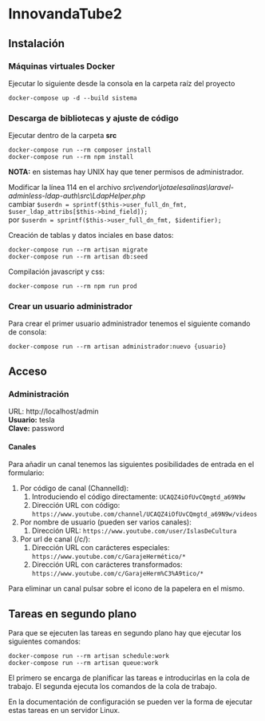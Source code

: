 # InnovandaTube2 #

## Instalación ##

### Máquinas virtuales Docker ###
Ejecutar lo siguiente desde la consola en la carpeta raíz del proyecto
~~~
docker-compose up -d --build sistema
~~~

### Descarga de bibliotecas y ajuste de código ###
Ejecutar dentro de la carpeta __src__
~~~
docker-compose run --rm composer install 
docker-compose run --rm npm install 
~~~
__NOTA:__ en sistemas hay UNIX hay que tener permisos de administrador.  
  
Modificar la línea 114 en el archivo _src\vendor\jotaelesalinas\laravel-adminless-ldap-auth\src\LdapHelper.php_  
cambiar `$userdn = sprintf($this->user_full_dn_fmt, $user_ldap_attribs[$this->bind_field]);`  
por `$userdn = sprintf($this->user_full_dn_fmt, $identifier);`
  
Creación de tablas y datos inciales en base datos:
~~~
docker-compose run --rm artisan migrate
docker-compose run --rm artisan db:seed
~~~

Compilación javascript y css:
~~~
docker-compose run --rm npm run prod
~~~
### Crear un usuario administrador ###
Para crear el primer usuario administrador tenemos el siguiente comando de consola:
~~~
docker-compose run --rm artisan administrador:nuevo {usuario}
~~~

## Acceso ##

### Administración ###
URL: http://localhost/admin  
__Usuario:__ tesla  
__Clave:__ password
#### Canales ####
Para añadir un canal tenemos las siguientes posibilidades de entrada en el formulario:
1. Por código de canal (ChannelId):
    1. Introduciendo el código directamente: `UCAQZ4iOfUvCQmgtd_a69N9w`
    2. Dirección URL con código: `https://www.youtube.com/channel/UCAQZ4iOfUvCQmgtd_a69N9w/videos`
2. Por nombre de usuario (pueden ser varios canales):
    1. Dirección URL: `https://www.youtube.com/user/IslasDeCultura`
3. Por url de canal (/c/):
    1. Dirección URL con carácteres especiales: `https://www.youtube.com/c/GarajeHermético/*`
    2. Dirección URL con carácteres transformados: `https://www.youtube.com/c/GarajeHerm%C3%A9tico/*`
  
Para eliminar un canal pulsar sobre el icono de la papelera en el mismo.

## Tareas en segundo plano ##
Para que se ejecuten las tareas en segundo plano hay que ejecutar los siguientes comandos:
~~~
docker-compose run --rm artisan schedule:work
docker-compose run --rm artisan queue:work
~~~
El primero se encarga de planificar las tareas e introducirlas en la cola de trabajo. El segunda ejecuta los comandos de la cola de trabajo.

En la documentación de configuración se pueden ver la forma de ejecutar estas tareas en un servidor Linux.